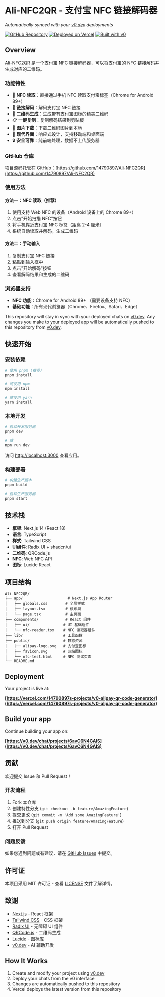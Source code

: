 # Ali-NFC2QR - 支付宝 NFC 链接解码器

*Automatically synced with your [v0.dev](https://v0.dev) deployments*

[![GitHub Repository](https://img.shields.io/badge/GitHub-Ali--NFC2QR-blue?style=for-the-badge&logo=github)](https://github.com/14790897/Ali-NFC2QR)
[![Deployed on Vercel](https://img.shields.io/badge/Deployed%20on-Vercel-black?style=for-the-badge&logo=vercel)](https://vercel.com/14790897s-projects/v0-alipay-qr-code-generator)
[![Built with v0](https://img.shields.io/badge/Built%20with-v0.dev-black?style=for-the-badge)](https://v0.dev/chat/projects/6avC6N4GAIS)

## Overview

Ali-NFC2QR 是一个支付宝 NFC 链接解码器，可以将支付宝的 NFC 链接解码并生成对应的二维码。

### 功能特性

- 📱 **NFC 读取**：直接通过手机 NFC 读取支付宝标签（Chrome for Android 89+）
- 🔗 **链接解码**：解码支付宝 NFC 链接
- 📱 **二维码生成**：生成带有支付宝图标的精美二维码
- 📋 **一键复制**：复制解码结果到剪贴板
- 💾 **图片下载**：下载二维码图片到本地
- 🎨 **现代界面**：响应式设计，支持移动端和桌面端
- 🔒 **安全可靠**：纯前端处理，数据不上传服务器

### GitHub 仓库

项目源码托管在 GitHub：[https://github.com/14790897/Ali-NFC2QR](https://github.com/14790897/Ali-NFC2QR)

### 使用方法

#### 方法一：NFC 读取（推荐）

1. 使用支持 Web NFC 的设备（Android 设备上的 Chrome 89+）
2. 点击"开始扫描 NFC"按钮
3. 将手机靠近支付宝 NFC 标签（距离 2-4 厘米）
4. 系统自动读取并解码，生成二维码

#### 方法二：手动输入

1. 复制支付宝 NFC 链接
2. 粘贴到输入框中
3. 点击"开始解码"按钮
4. 查看解码结果和生成的二维码

### 浏览器支持

- **NFC 功能**：Chrome for Android 89+ （需要设备支持 NFC）
- **基础功能**：所有现代浏览器（Chrome、Firefox、Safari、Edge）

This repository will stay in sync with your deployed chats on [v0.dev](https://v0.dev).
Any changes you make to your deployed app will be automatically pushed to this repository from [v0.dev](https://v0.dev).

## 快速开始

### 安装依赖

```bash
# 使用 pnpm (推荐)
pnpm install

# 或使用 npm
npm install

# 或使用 yarn
yarn install
```

### 本地开发

```bash
# 启动开发服务器
pnpm dev

# 或
npm run dev
```

访问 [http://localhost:3000](http://localhost:3000) 查看应用。

### 构建部署

```bash
# 构建生产版本
pnpm build

# 启动生产服务器
pnpm start
```

## 技术栈

- **框架**: Next.js 14 (React 18)
- **语言**: TypeScript
- **样式**: Tailwind CSS
- **UI组件**: Radix UI + shadcn/ui
- **二维码**: QRCode.js
- **NFC**: Web NFC API
- **图标**: Lucide React

## 项目结构

```text
Ali-NFC2QR/
├── app/                    # Next.js App Router
│   ├── globals.css        # 全局样式
│   ├── layout.tsx         # 根布局
│   └── page.tsx           # 主页面
├── components/            # React 组件
│   ├── ui/               # UI 基础组件
│   └── nfc-reader.tsx    # NFC 读取器组件
├── lib/                  # 工具函数
├── public/               # 静态资源
│   ├── alipay-logo.svg   # 支付宝图标
│   ├── favicon.svg       # 网站图标
│   └── nfc-test.html     # NFC 测试页面
└── README.md
```

## Deployment

Your project is live at:

**[https://vercel.com/14790897s-projects/v0-alipay-qr-code-generator](https://vercel.com/14790897s-projects/v0-alipay-qr-code-generator)**

## Build your app

Continue building your app on:

**[https://v0.dev/chat/projects/6avC6N4GAIS](https://v0.dev/chat/projects/6avC6N4GAIS)**

## 贡献

欢迎提交 Issue 和 Pull Request！

### 开发流程

1. Fork 本仓库
2. 创建特性分支 (`git checkout -b feature/AmazingFeature`)
3. 提交更改 (`git commit -m 'Add some AmazingFeature'`)
4. 推送到分支 (`git push origin feature/AmazingFeature`)
5. 打开 Pull Request

### 问题反馈

如果您遇到问题或有建议，请在 [GitHub Issues](https://github.com/14790897/Ali-NFC2QR/issues) 中提交。

## 许可证

本项目采用 MIT 许可证 - 查看 [LICENSE](LICENSE) 文件了解详情。

## 致谢

- [Next.js](https://nextjs.org/) - React 框架
- [Tailwind CSS](https://tailwindcss.com/) - CSS 框架
- [Radix UI](https://www.radix-ui.com/) - 无障碍 UI 组件
- [QRCode.js](https://github.com/davidshimjs/qrcodejs) - 二维码生成
- [Lucide](https://lucide.dev/) - 图标库
- [v0.dev](https://v0.dev) - AI 辅助开发

## How It Works

1. Create and modify your project using [v0.dev](https://v0.dev)
2. Deploy your chats from the v0 interface
3. Changes are automatically pushed to this repository
4. Vercel deploys the latest version from this repository
